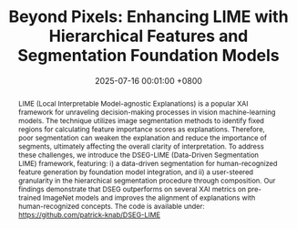 ---
title:          "Beyond Pixels: Enhancing LIME with Hierarchical Features and Segmentation Foundation Models"
date:           2025-07-16 00:01:00 +0800
selected:       true
pub:            "28th European Conference on Artificial Intelligence (ECAI)"
pub_date:       "2025"
abstract: >-
  LIME (Local Interpretable Model-agnostic Explanations) is a popular XAI framework for unraveling decision-making processes in vision machine-learning models. The technique utilizes image segmentation methods to identify fixed regions for calculating feature importance scores as explanations. Therefore, poor segmentation can weaken the explanation and reduce the importance of segments, ultimately affecting the overall clarity of interpretation. To address these challenges, we introduce the DSEG-LIME (Data-Driven Segmentation LIME) framework, featuring: i) a data-driven segmentation for human-recognized feature generation by foundation model integration, and ii) a user-steered granularity in the hierarchical segmentation procedure through composition. Our findings demonstrate that DSEG outperforms on several XAI metrics on pre-trained ImageNet models and improves the alignment of explanations with human-recognized concepts. The code is available under: https://github.com/patrick-knab/DSEG-LIME

cover:          /assets/images/covers/dseg.png

#cover:          /assets/images/covers/cover2.jpg
authors:
  - Patrick Knab
  - Sascha Marton
  - Christian Bartelt

links:
  Paper: https://arxiv.org/abs/2403.07733
  Code: https://github.com/patrick-knab/DSEG-LIME
  Demo: https://patrick-knab.github.io/DSEG-LIME/
---